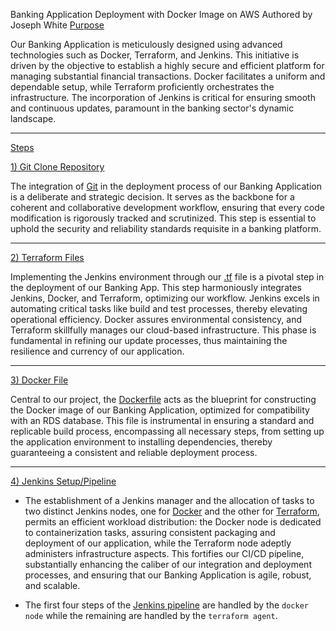 Banking Application Deployment with Docker Image on AWS
Authored by Joseph White
<ins> Purpose </ins>

Our Banking Application is meticulously designed using advanced technologies such as Docker, Terraform, and Jenkins. This initiative is driven by the objective to establish a highly secure and efficient platform for managing substantial financial transactions. Docker facilitates a uniform and dependable setup, while Terraform proficiently orchestrates the infrastructure. The 
incorporation of Jenkins is critical for ensuring smooth and continuous updates, paramount in the banking sector's dynamic landscape.
__________________
<ins> Steps </ins>

<ins> 1) Git Clone Repository </ins>

The integration of [Git](https://github.com/z0sun/runit/blob/main/gitclone.md) in the deployment process of our Banking Application is a deliberate and strategic decision. It serves as the backbone for a coherent and collaborative development workflow, ensuring that every code modification is rigorously tracked and scrutinized. This step is essential to uphold the security and reliability standards requisite in a banking platform.
____________________
<ins> 2) Terraform Files </ins>

Implementing the Jenkins environment through our [.tf](https://github.com/z0sun/Deployment7/blob/main/intTerraform/jenkinsdocterra.tf) file is a pivotal step in the deployment of our Banking App. This step harmoniously integrates Jenkins, Docker, and Terraform, optimizing our workflow. Jenkins excels in automating critical tasks like build and test processes, thereby elevating operational efficiency. Docker assures environmental consistency, and Terraform skillfully manages our cloud-based infrastructure. This phase is fundamental in refining our update processes, thus maintaining the resilience and currency of our application.
_______________
<ins> 3) Docker File </ins>

Central to our project, the [Dockerfile](https://github.com/z0sun/Deployment7/blob/main/dockerfile) acts as the blueprint for constructing the Docker image of our Banking Application, optimized for compatibility with an RDS database. This file is instrumental in ensuring a standard and replicable build process, encompassing all necessary steps, from setting up the application environment to installing dependencies, thereby guaranteeing a consistent and reliable deployment process.
_________________
<ins> 4) Jenkins Setup/Pipeline </ins>

- The establishment of a Jenkins manager and the allocation of tasks to two distinct Jenkins nodes, one for [Docker](https://github.com/z0sun/Deployment7/blob/main/Docker%20Agent.png) and the other for [Terraform](https://github.com/z0sun/Deployment7/blob/main/Terraform%20Agent.png), permits an efficient workload distribution: the Docker node is dedicated to containerization tasks, assuring consistent packaging and deployment of our application, while the Terraform node adeptly administers infrastructure aspects. This fortifies our CI/CD pipeline, substantially enhancing the caliber of our integration and deployment processes, and ensuring that our Banking Application is agile, robust, and scalable.

- The first four steps of the [Jenkins pipeline](https://github.com/z0sun/Deployment7/blob/main/Build%20Stages.png) are handled by the `docker node` while the remaining are handled by the `terraform agent`.
